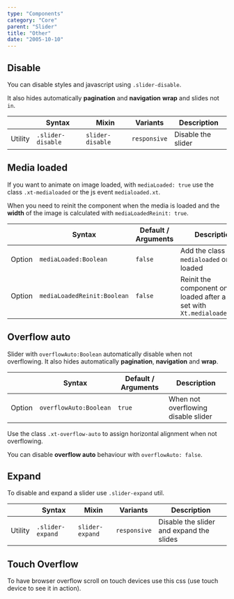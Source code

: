 ```yaml
---
type: "Components"
category: "Core"
parent: "Slider"
title: "Other"
date: "2005-10-10"
---
```


## Disable

You can disable styles and javascript using `.slider-disable`.

It also hides automatically **pagination** and **navigation** **wrap** and slides not `in`.

<div class="table-overflow">

|                      | Syntax                          | Mixin            | Variants               | Description                   |
| ----------------------- | ---------------------------- | -----------------| ----------------------------- |----------------------------- |
| Utility                  | `.slider-disable`       | `slider-disable`                | `responsive`                | Disable the slider            |

</div>

<demo>
  <demovanilla src="vanilla/components/core/slider/disable">
  </demovanilla>
</demo>

## Media loaded

If you want to animate on image loaded, with `mediaLoaded: true` use the class `.xt-medialoaded` or the js event `medialoaded.xt`.

When you need to reinit the component when the media is loaded and the **width** of the image is calculated with `mediaLoadedReinit: true`.

<div class="table-overflow">

|                         | Syntax                                    | Default / Arguments                       | Description                   |
| ----------------------- | ----------------------------------------- | ----------------------------- | ----------------------------- |
| Option                  | `mediaLoaded:Boolean`                          | `false`        | Add the class `.xt-medialoaded` on img loaded             |
| Option                  | `mediaLoadedReinit:Boolean`                          | `false`        | Reinit the component on img loaded after a delay set with `Xt.medialoadedDelay`             |

</div>

<demo>
  <demovanilla src="vanilla/components/core/slider/media-loaded">
  </demovanilla>
</demo>

## Overflow auto

Slider with `overflowAuto:Boolean` automatically disable when not overflowing. It also hides automatically **pagination**, **navigation** and **wrap**.

<div class="table-overflow">

|                         | Syntax                                    | Default / Arguments                       | Description                   |
| ----------------------- | ----------------------------------------- | ----------------------------- | ----------------------------- |
| Option                  | `overflowAuto:Boolean`                          | `true`        | When not overflowing disable slider           |

</div>

Use the class `.xt-overflow-auto` to assign horizontal alignment when not overflowing.

<demo>
  <demovanilla src="vanilla/components/core/slider/overflow-auto">
  </demovanilla>
</demo>

You can disable **overflow auto** behaviour with `overflowAuto: false`.

<demo>
  <demovanilla src="vanilla/components/core/slider/overflow-auto-false">
  </demovanilla>
</demo>

## Expand

To disable and expand a slider use `.slider-expand` util.

<div class="table-overflow">

|                      | Syntax                          | Mixin            | Variants               | Description                   |
| ----------------------- | ---------------------------- | -----------------| ----------------------------- |----------------------------- |
| Utility                  | `.slider-expand`       | `slider-expand`                | `responsive`                | Disable the slider and expand the slides            |

</div>

<demo>
  <demovanilla src="vanilla/components/core/slider/expand">
  </demovanilla>
</demo>

## Touch Overflow

To have browser overflow scroll on touch devices use this css (use touch device to see it in action).

<demo>
  <demovanilla src="vanilla/components/core/slider/touch-overflow">
  </demovanilla>
</demo>
